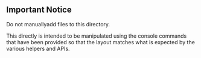 ## Important Notice

Do not manuallyadd files to this directory.

This directly is intended to be manipulated using the console commands
that have been provided so that the layout matches what is expected by
the various helpers and APIs.   